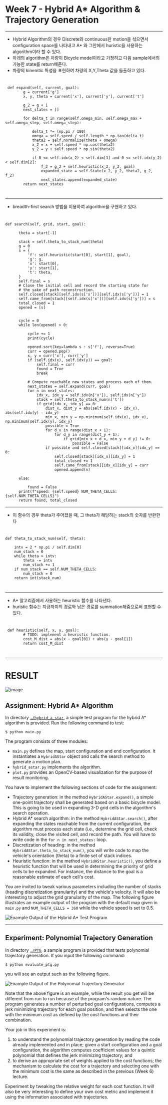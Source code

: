 # Week 7 - Hybrid A* Algorithm & Trajectory Generation

---
- Hybrid Algorithm의 경우 Discrete와 continuous한 motion을 섞으면서 configuration space를 나타내고 A* 와 그안에서 huristic을 사용하는 algorithm이라 할 수 있다.
- 아래의 algorithm은 차량이 Bicycle model이라고 가정하고 다음 sample에서의 가능한 state를 return해준다.
- 차량의 kinemtic 특성을 표현하여 차량의 X,Y,Theta 값을 돌출하고 있다.
#
     def expand(self, current, goal):
            g = current['g']
            x, y, theta = current['x'], current['y'], current['t']

            g_2 = g + 1
            next_states = []
            
            for delta_t in range(self.omega_min, self.omega_max + self.omega_step, self.omega_step):

                delta_t *= (np.pi / 180)
                omega = self.speed / self.length * np.tan(delta_t)
                theta2 = self.normalize(theta + omega)
                x_2 = x + self.speed * np.cos(theta2)
                y_2 = y + self.speed * np.sin(theta2)

                if 0 <= self.idx(x_2) < self.dim[1] and 0 <= self.idx(y_2) < self.dim[2]:
                    f_2 = g_2 + self.heuristic(x_2, y_2, goal)
                    expanded_state = self.State(x_2, y_2, theta2, g_2, f_2)
                    next_states.append(expanded_state)
            return next_states
#
---
- breadth-first search 방법을 이용하여 algorithm을 구현하고 있다.
#
    def search(self, grid, start, goal):
      
          theta = start[-1]
       
          stack = self.theta_to_stack_num(theta)
          g = 0
          s = {
              'f': self.heuristic(start[0], start[1], goal),
              'g': g,
              'x': start[0],
              'y': start[1],
              't': theta,
          }
          self.final = s
          # Close the initial cell and record the starting state for
          # the sake of path reconstruction.
          self.closed[stack][self.idx(s['x'])][self.idx(s['y'])] = 1
          self.came_from[stack][self.idx(s['x'])][self.idx(s['y'])] = s
          total_closed = 1
          opened = [s]


          cycle = 0
          while len(opened) > 0:

              cycle += 1
              print(cycle)

              opened.sort(key=lambda s : s['f'], reverse=True)
              curr = opened.pop()
              x, y = curr['x'], curr['y']
              if (self.idx(x), self.idx(y)) == goal:
                  self.final = curr
                  found = True
                  break

              # Compute reachable new states and process each of them.
              next_states = self.expand(curr, goal)
              for n in next_states:
                  idx_x, idx_y = self.idx(n['x']), self.idx(n['y'])
                  stack = self.theta_to_stack_num(n['t'])
                  if grid[idx_x, idx_y] == 0:
                      dist_x, dist_y = abs(self.idx(x) - idx_x), abs(self.idx(y) - idx_y)
                      min_x, min_y = np.minimum(self.idx(x), idx_x), np.minimum(self.idx(y), idx_y)
                      possible = True
                      for d_x in range(dist_x + 1):
                          for d_y in range(dist_y + 1):
                              if grid[min_x + d_x, min_y + d_y] != 0:
                                  possible = False
                      if possible and self.closed[stack][idx_x][idx_y] == 0:
                          self.closed[stack][idx_x][idx_y] = 1
                          total_closed += 1
                          self.came_from[stack][idx_x][idx_y] = curr
                          opened.append(n)

          else:

              found = False
          print(f"speed: {self.speed} NUM_THETA_CELLS: {self.NUM_THETA_CELLS}")
          return found, total_closed
---
- 이 함수의 경우 theta가 주어졌을 때, 그 theta가 해당하는 stack의 숫자를 반환한다
#
    def theta_to_stack_num(self, theta):

        intv = 2 * np.pi / self.dim[0]
        num_stack = 0
        while theta > intv:
            theta -= intv
            num_stack += 1
        if num_stack == self.NUM_THETA_CELLS:
            num_stack = 0
        return int(stack_num)
#
---
- A* 알고리즘에서 사용하는 heuristic 함수를 나타낸다.
- huristic 함수는 지금까지의 경로와 남은 경로를 summation해줌으로써 표현할 수 있다.
#       
     def heuristic(self, x, y, goal):
            # TODO: implement a heuristic function.
            cost_M_dist = abs(x - goal[0]) + abs(y - goal[1])
            return cost_M_dist
#
---
# RESULT
![image](https://user-images.githubusercontent.com/80083729/117499360-166bbc00-afb6-11eb-9245-bca9895b1d70.png)

[//]: # (Image References)
[has-example]: ./hybrid_a_star/has_example.png
[ptg-example]: ./PTG/ptg_example.png

## Assignment: Hybrid A* Algorithm

In directory [`./hybrid_a_star`](./hybrid_a_star), a simple test program for the hybrid A* algorithm is provided. Run the following command to test:

```
$ python main.py
```

The program consists of three modules:

* `main.py` defines the map, start configuration and end configuration. It instantiates a `HybridAStar` object and calls the search method to generate a motion plan.
* `hybrid_astar.py` implements the algorithm.
* `plot.py` provides an OpenCV-based visualization for the purpose of result monitoring.

You have to implement the following sections of code for the assignment:

* Trajectory generation: in the method `HybridAStar.expand()`, a simple one-point trajectory shall be generated based on a basic bicycle model. This is going to be used in expanding 3-D grid cells in the algorithm's search operation.
* Hybrid A* search algorithm: in the method `HybridAStar.search()`, after expanding the states reachable from the current configuration, the algorithm must process each state (i.e., determine the grid cell, check its validity, close the visited cell, and record the path. You will have to write code in the `for n in next_states:` loop.
* Discretization of heading: in the method `HybridAStar.theta_to_stack_num()`, you will write code to map the vehicle's orientation (theta) to a finite set of stack indices.
* Heuristic function: in the method `HybridAStar.heuristic()`, you define a heuristic function that will be used in determining the priority of grid cells to be expanded. For instance, the distance to the goal is a reasonable estimate of each cell's cost.

You are invited to tweak various parameters including the number of stacks (heading discretization granularity) and the vehicle's velocity. It will also be interesting to adjust the grid granularity of the map. The following figure illustrates an example output of the program with the default map given in `main.py` and `NUM_THETA_CELLS = 360` while the vehicle speed is set to 0.5.

![Example Output of the Hybrid A* Test Program][has-example]

---

## Experiment: Polynomial Trajectory Generation

In directory [`./PTG`](./PTG), a sample program is provided that tests polynomial trajectory generation. If you input the following command:

```
$ python evaluate_ptg.py
```

you will see an output such as the following figure.

![Example Output of the Polynomial Trajectory Generator][ptg-example]

Note that the above figure is an example, while the result you get will be different from run to run because of the program's random nature. The program generates a number of perturbed goal configurations, computes a jerk minimizing trajectory for each goal position, and then selects the one with the minimum cost as defined by the cost functions and their combination.

Your job in this experiment is:

1. to understand the polynomial trajectory generation by reading the code already implemented and in place; given a start configuration and a goal configuration, the algorithm computes coefficient values for a quintic polynomial that defines the jerk minimizing trajectory; and
2. to derive an appropriate set of weights applied to the cost functions; the mechanism to calculate the cost for a trajectory and selecting one with the minimum cost is the same as described in the previous (Week 6) lecture.

Experiment by tweaking the relative weight for each cost function. It will also be very interesting to define your own cost metric and implement it using the information associated with trajectories.
